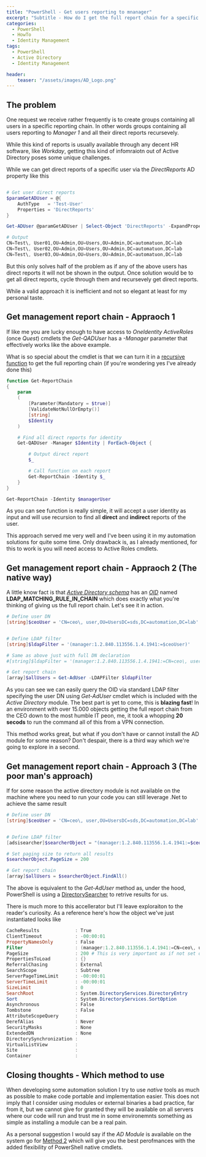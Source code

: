 ```yaml
---
title: "PowerShell - Get users reporting to mnanager"
excerpt: "Subtitle - How do I get the full report chain for a specific manager from Active Directory"
categories:
  - PowerShell
  - HowTo
  - Identity Management
tags:
  - PowerShell
  - Active Directory
  - Identity Management

header:
    teaser: "/assets/images/AD_Logo.png"
---
```


## The problem

One request we receive rather frequently is to create groups containing all users in a specific reporting chain. In other words groups containing all users reporting to *Manager 1* and all their direct reports recursevely.

While this kind of reports is usually available through any decent HR software, like *Workday*, getting this kind of infomraiotn out of Active Directory poses some unique challenges.

While we can get direct reports of a specific user via the *DirectReports* AD property like this

```powershell

# Get user direct reports
$paramGetADUser = @{
    AuthType   = 'Test-User'
    Properties = 'DirectReports'
}

Get-ADUser @paramGetADUser | Select-Object 'DirectReports' -ExpandProperty 'DirectReports'

# Output
CN=Test\, User01,OU=Admin,OU=Users,OU=Admin,DC=automatuon,DC=lab
CN=Test\, User02,OU=Admin,OU=Users,OU=Admin,DC=automatuon,DC=lab
CN=Test\, User03,OU=Admin,OU=Users,OU=Admin,DC=automatuon,DC=lab
```

But this only solves half of the problem as if any of the above users has direct reports it will not be shown in the output. Once solution would be to get all direct reports, cycle through them and recursevely get direct reports.

While a valid approach it is inefficient and not so elegant at least for my personal taste.

## Get management report chain - Appraoch 1

If like me you are lucky enough to have access to *OneIdentity ActiveRoles* (once *Quest*) cmdlets the *Get-QADUser* has a *-Manager* parameter that effectively works like the above example.

What is so special about the cmdlet is that we can turn it in a [recursive function](https://en.wikipedia.org/wiki/Recursion_(computer_science)) to get the full reporting chain (if you're wondering yes I've already done this)

```powershell
function Get-ReportChain
{
    param
    (
        [Parameter(Mandatory = $true)]
        [ValidateNotNullOrEmpty()]
        [string]
        $Identity
    )

    # Find all direct reports for identity
    Get-QADUser -Manager $Identity | ForEach-Object {

        # Output direct report
        $_

        # Call function on each report
        Get-ReportChain -Identity $_
    }
}

Get-ReportChain -Identity $managerUser
```

As you can see function is really simple, it will accept a user identity as input and will use recursion to find all **direct** and **indirect** reports of the user.

This approach served me very well and I've been using it in my automation solutions for quite some time. Only drawback is, as I already mentioned, for this to work is you will need access to Active Roles cmdlets.

## Get management report chain - Appraoch 2 (The native way)

A little know fact is that *[Active Directory schema](https://docs.microsoft.com/en-us/windows/win32/adschema/active-directory-schema)* has an *[OID](https://en.wikipedia.org/wiki/Object_identifier)* named **LDAP_MATCHING_RULE_IN_CHAIN** which does exactly what you're thinking of giving us the full report chain. Let's see it in action.

```powershell
# Define user DN
[string]$ceoUser = 'CN=ceo\, user,OU=UsersDC=sds,DC=automation,DC=lab'


# Define LDAP filter
[string]$ldapFilter = '(manager:1.2.840.113556.1.4.1941:=$ceoUser)'

# Same as above just with full DN declaration
#[string]$ldapFilter = '(manager:1.2.840.113556.1.4.1941:=CN=ceo\, user,OU=UsersDC=sds,DC=automation,DC=lab)'

# Get report chain
[array]$allUsers = Get-AdUser -LDAPFilter $ldapFilter
```

As you can see we can easily query the OID via standard LDAP filter specifying the user DN using *Get-AdUser* cmdlet which is included with the *Active Directory* module. The best part is yet to come, this is **blazing fast**! In an environment with over 15.000 objects getting the full report chain from the CEO down to the most humble IT peon, me, it took a whopping **20 secods** to run the command all of this from a VPN connection.

This method works great, but what if you don't have or cannot install the AD module for some reason? Don't despair, there is a third way which we're going to explore in a second.

## Get management report chain - Approach 3 (The poor man's approach)

If for some reason the active directory module is not available on the machine where you need to run your code you can still leverage .Net to achieve the same result

```powershell
# Define user DN
[string]$ceoUser = 'CN=ceo\, user,OU=UsersDC=sds,DC=automation,DC=lab'


# Define LDAP filter
[adsisearcher]$searcherObject = "(manager:1.2.840.113556.1.4.1941:=$ceoUser)"

# Set paging size to return all results
$searcherObject.PageSize = 200

# Get report chain
[array]$allUsers = $searcherObject.FindAll()
```

The above is equivalent to the *Get-AdUser* method as, under the hood, PowerShell is using a [DirectorySearcher](https://docs.microsoft.com/en-us/dotnet/api/system.directoryservices.directorysearcher?view=netcore-3.1) to retrive results for us.

There is much more to this accellerator but I'll leave exploraiton to the reader's curiosity. As a reference here's how the object we've just instantiated looks like

```powershell
CacheResults             : True
ClientTimeout            : -00:00:01
PropertyNamesOnly        : False
Filter                   : (manager:1.2.840.113556.1.4.1941:=CN=ceo\, user,OU=UsersDC=sds,DC=automation,DC=lab)
PageSize                 : 200 # This is very important as if not set only fist 1000 results will be returned
PropertiesToLoad         : {}
ReferralChasing          : External
SearchScope              : Subtree
ServerPageTimeLimit      : -00:00:01
ServerTimeLimit          : -00:00:01
SizeLimit                : 0
SearchRoot               : System.DirectoryServices.DirectoryEntry
Sort                     : System.DirectoryServices.SortOption
Asynchronous             : False
Tombstone                : False
AttributeScopeQuery      :
DerefAlias               : Never
SecurityMasks            : None
ExtendedDN               : None
DirectorySynchronization :
VirtualListView          :
Site                     :
Container                :
```

## Closing thoughts - Which method to use

When developing some automation solution I try to use *native* tools as much as possible to make code portable and implementation easier. This does not imply that I consider using modules or external binaries a bad practice, far from it, but we cannot give for granted they will be available on all servers where our code will run and trust me in some environemnts something as simple as installing a module can be a real pain.

As a personal suggestion I would say if the *AD Module* is available on the system go for [Method 2](https://pscustomobject.github.io/powershell/howto/identity%20management/Active-Directory-Get-Report-Chain/#get-management-report-chain---appraoch-2-the-native-way) which will give you the best perofmances with the added flexibility of PowerShell native cmdlets.
